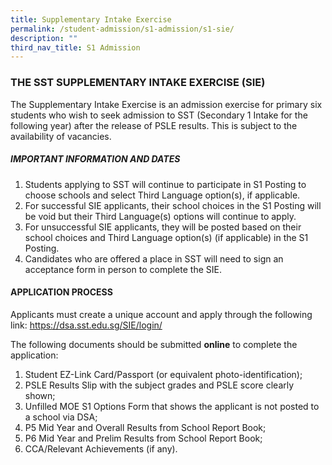 ```yaml
---
title: Supplementary Intake Exercise
permalink: /student-admission/s1-admission/s1-sie/
description: ""
third_nav_title: S1 Admission
---
```

### THE SST SUPPLEMENTARY INTAKE EXERCISE (SIE)

The Supplementary Intake Exercise is an admission exercise for primary six students who wish to seek admission to SST (Secondary 1 Intake for the following year) after the release of PSLE results. This is subject to the availability of vacancies.

##### IMPORTANT INFORMATION AND DATES

1. Students applying to SST will continue to participate in S1 Posting to choose schools and select Third Language option(s), if applicable.
2.  For successful SIE applicants, their school choices in the S1 Posting will be void but their Third Language(s) options will continue to apply.
3.  For unsuccessful SIE applicants, they will be posted based on their school choices and Third Language option(s) (if applicable) in the S1 Posting.
4.  Candidates who are offered a place in SST will need to sign an acceptance form in person to complete the SIE.


#### APPLICATION PROCESS

Applicants must create a unique account and apply through the following link: https://dsa.sst.edu.sg/SIE/login/

The following documents should be submitted **online** to complete the application:

1. Student EZ-Link Card/Passport (or equivalent photo-identification);
2. PSLE Results Slip with the subject grades and PSLE score clearly shown;
3. Unfilled MOE S1 Options Form that shows the applicant is not posted to a school via DSA;
4. P5 Mid Year and Overall Results from School Report Book;
5. P6 Mid Year and Prelim Results from School Report Book;
6. CCA/Relevant Achievements (if any).
